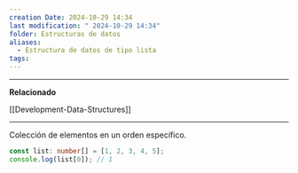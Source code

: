 ```yaml
---
creation Date: 2024-10-29 14:34
last modification: " 2024-10-29 14:34"
folder: Estructuras de datos
aliases:
  - Estructura de datos de tipo lista
tags:
---
```

___
**Relacionado**

[[Development-Data-Structures]]
___
Colección de elementos en un orden específico.

```typescript
const list: number[] = [1, 2, 3, 4, 5];
console.log(list[0]); // 1
```
